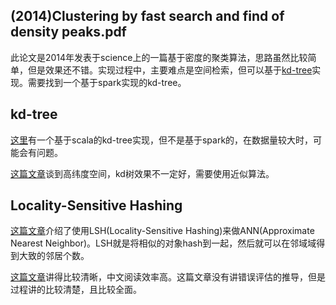 ## (2014)Clustering by fast search and find of density peaks.pdf

此论文是2014年发表于science上的一篇基于密度的聚类算法，思路虽然比较简单，但是效果还不错。实现过程中，主要难点是空间检索，但可以基于[kd-tree](http://www.cnblogs.com/eyeszjwang/articles/2429382.html)实现。需要找到一个基于spark实现的kd-tree。

## kd-tree

[这里](http://www.dinkla.net/en/datascience/lbnn.html)有一个基于scala的kd-tree实现，但不是基于spark的，在数据量较大时，可能会有问题。

[这篇文章](http://www.fuqingchuan.com/2014/03/613.html)谈到高纬度空间，kd树效果不一定好，需要使用近似算法。

## Locality-Sensitive Hashing

[这篇文章](http://stackoverflow.com/a/5773066/1114397)介绍了使用LSH(Locality-Sensitive Hashing)来做ANN(Approximate Nearest Neighbor)。LSH就是将相似的对象hash到一起，然后就可以在邻域域得到大致的邻居个数。

[这篇文章](http://blog.csdn.net/icvpr/article/details/12342159)讲得比较清晰，中文阅读效率高。这篇文章没有讲错误评估的推导，但是过程讲的比较清楚，且比较全面。